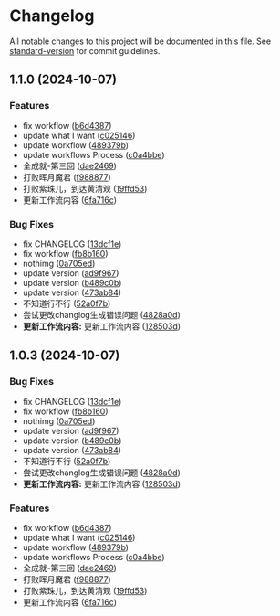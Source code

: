 # Changelog

All notable changes to this project will be documented in this file. See [standard-version](https://github.com/conventional-changelog/standard-version) for commit guidelines.

## 1.1.0 (2024-10-07)


### Features

* fix workflow ([b6d4387](https://github.com/SanXiaoXing/Black_myth_Wukong/commit/b6d438764d600ba803f80a47ffd8e6bb6a2c25e7))
* update what I want ([c025146](https://github.com/SanXiaoXing/Black_myth_Wukong/commit/c0251466cef350b10e9d8738896993be5e7182fa))
* update workflow ([489379b](https://github.com/SanXiaoXing/Black_myth_Wukong/commit/489379ba4dd02f51f80dbff67d2782e9ce66dec2))
* update workflows Process ([c0a4bbe](https://github.com/SanXiaoXing/Black_myth_Wukong/commit/c0a4bbe6067126e1392cc1efee341de360f78872))
* 全成就-第三回 ([dae2469](https://github.com/SanXiaoXing/Black_myth_Wukong/commit/dae24690cb23fc647ed9bbe7cfbcd47b81901e83))
* 打败晖月魔君 ([f988877](https://github.com/SanXiaoXing/Black_myth_Wukong/commit/f98887739cfef38dc7b0bdf4cc3ed443ef223a9f))
* 打败紫珠儿，到达黄清观 ([19ffd53](https://github.com/SanXiaoXing/Black_myth_Wukong/commit/19ffd53bf5fe4d5fad3b396405533e712642019d))
* 更新工作流内容 ([6fa716c](https://github.com/SanXiaoXing/Black_myth_Wukong/commit/6fa716c569b6f7087cdc0f980a6d9f42b54ef86b))


### Bug Fixes

* fix CHANGELOG ([13dcf1e](https://github.com/SanXiaoXing/Black_myth_Wukong/commit/13dcf1e21155d54b123ef87e9fcf35fddbba0f90))
* fix workflow ([fb8b160](https://github.com/SanXiaoXing/Black_myth_Wukong/commit/fb8b16027a4d10900480995b5589de5ad8b929ee))
* nothimg ([0a705ed](https://github.com/SanXiaoXing/Black_myth_Wukong/commit/0a705ed7877338fe306c74121e660a67b7e55cba))
* update version ([ad9f967](https://github.com/SanXiaoXing/Black_myth_Wukong/commit/ad9f9672322ddce80bd265291678a4927f09cbdf))
* update version ([b489c0b](https://github.com/SanXiaoXing/Black_myth_Wukong/commit/b489c0b83a90b4581c7f4ec2a316e9639227863e))
* update version ([473ab84](https://github.com/SanXiaoXing/Black_myth_Wukong/commit/473ab84de48db47909b426c4721512a892ba94f9))
* 不知道行不行 ([52a0f7b](https://github.com/SanXiaoXing/Black_myth_Wukong/commit/52a0f7be5b162315855344154e3dc890ab7b1cf5))
* 尝试更改changlog生成错误问题 ([4828a0d](https://github.com/SanXiaoXing/Black_myth_Wukong/commit/4828a0dbb9423e2de914e7864cad1f0811490857))
* **更新工作流内容:** 更新工作流内容 ([128503d](https://github.com/SanXiaoXing/Black_myth_Wukong/commit/128503db8e8a8c2f5efc653b8925f98b67e6e5e7))

## 1.0.3 (2024-10-07)


### Bug Fixes

* fix CHANGELOG ([13dcf1e](https://github.com/SanXiaoXing/Black_myth_Wukong/commit/13dcf1e21155d54b123ef87e9fcf35fddbba0f90))
* fix workflow ([fb8b160](https://github.com/SanXiaoXing/Black_myth_Wukong/commit/fb8b16027a4d10900480995b5589de5ad8b929ee))
* nothimg ([0a705ed](https://github.com/SanXiaoXing/Black_myth_Wukong/commit/0a705ed7877338fe306c74121e660a67b7e55cba))
* update version ([ad9f967](https://github.com/SanXiaoXing/Black_myth_Wukong/commit/ad9f9672322ddce80bd265291678a4927f09cbdf))
* update version ([b489c0b](https://github.com/SanXiaoXing/Black_myth_Wukong/commit/b489c0b83a90b4581c7f4ec2a316e9639227863e))
* update version ([473ab84](https://github.com/SanXiaoXing/Black_myth_Wukong/commit/473ab84de48db47909b426c4721512a892ba94f9))
* 不知道行不行 ([52a0f7b](https://github.com/SanXiaoXing/Black_myth_Wukong/commit/52a0f7be5b162315855344154e3dc890ab7b1cf5))
* 尝试更改changlog生成错误问题 ([4828a0d](https://github.com/SanXiaoXing/Black_myth_Wukong/commit/4828a0dbb9423e2de914e7864cad1f0811490857))
* **更新工作流内容:** 更新工作流内容 ([128503d](https://github.com/SanXiaoXing/Black_myth_Wukong/commit/128503db8e8a8c2f5efc653b8925f98b67e6e5e7))


### Features

* fix workflow ([b6d4387](https://github.com/SanXiaoXing/Black_myth_Wukong/commit/b6d438764d600ba803f80a47ffd8e6bb6a2c25e7))
* update what I want ([c025146](https://github.com/SanXiaoXing/Black_myth_Wukong/commit/c0251466cef350b10e9d8738896993be5e7182fa))
* update workflow ([489379b](https://github.com/SanXiaoXing/Black_myth_Wukong/commit/489379ba4dd02f51f80dbff67d2782e9ce66dec2))
* update workflows Process ([c0a4bbe](https://github.com/SanXiaoXing/Black_myth_Wukong/commit/c0a4bbe6067126e1392cc1efee341de360f78872))
* 全成就-第三回 ([dae2469](https://github.com/SanXiaoXing/Black_myth_Wukong/commit/dae24690cb23fc647ed9bbe7cfbcd47b81901e83))
* 打败晖月魔君 ([f988877](https://github.com/SanXiaoXing/Black_myth_Wukong/commit/f98887739cfef38dc7b0bdf4cc3ed443ef223a9f))
* 打败紫珠儿，到达黄清观 ([19ffd53](https://github.com/SanXiaoXing/Black_myth_Wukong/commit/19ffd53bf5fe4d5fad3b396405533e712642019d))
* 更新工作流内容 ([6fa716c](https://github.com/SanXiaoXing/Black_myth_Wukong/commit/6fa716c569b6f7087cdc0f980a6d9f42b54ef86b))
